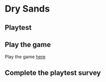 # Dry Sands
## Playtest

## Play the game
Play the game [here](prototype/DrySandsProto-10-31-2020-V1.0.html)

## Complete the playtest survey

